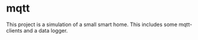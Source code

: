 # mqtt
This project is a simulation of a small smart home. This includes some mqtt-clients and a data logger.
